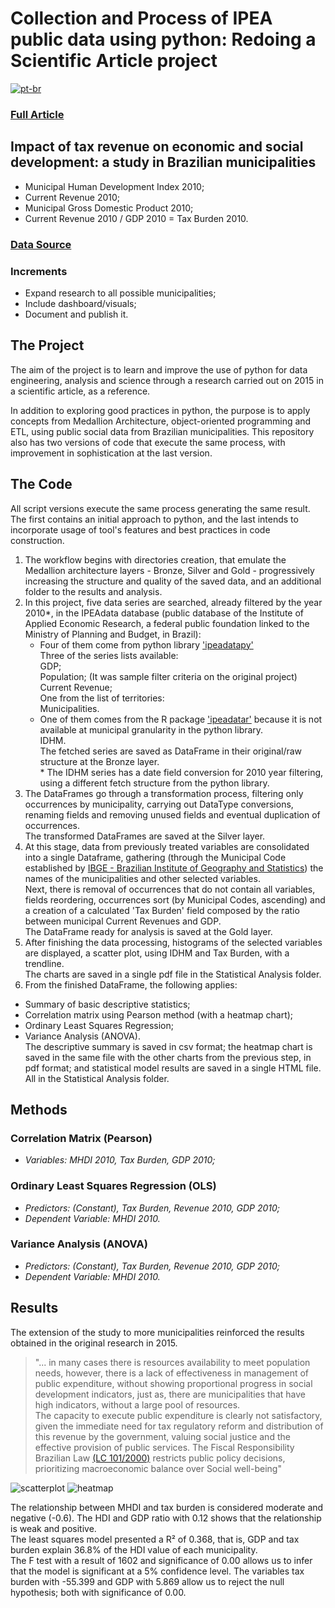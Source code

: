 # Collection and Process of IPEA public data using python: Redoing a Scientific Article project

[![pt-br](https://img.shields.io/badge/lang-pt--br-green.svg)](https://github.com/puffdapaz/pythonIPEA/blob/main/README.pt-BR.md)

### [Full Article](https://github.com/puffdapaz/pythonIPEA/blob/main/Impacto%20da%20receita%20tributária%20no%20desenvolvimento%20econômico%20e%20social.%20um%20estudo%20nos%20municípios%20brasileiros.pdf)

## Impact of tax revenue on economic and social development: a study in Brazilian municipalities
- Municipal Human Development Index 2010;
- Current Revenue 2010;
- Municipal Gross Domestic Product 2010;
- Current Revenue 2010 / GDP 2010 = Tax Burden 2010.

### [Data Source](http://www.ipeadata.gov.br/Default.aspx)

### Increments
- Expand research to all possible municipalities;
- Include dashboard/visuals;
- Document and publish it.

## The Project
The aim of the project is to learn and improve the use of python for data engineering, analysis and science through a research carried out on 2015 in a scientific article, as a reference.

In addition to exploring good practices in python, the purpose is to apply concepts from Medallion Architecture, object-oriented programming and ETL, using public social data from Brazilian municipalities. This repository also has two versions of code that execute the same process, with improvement in sophistication at the last version.

## The Code
All script versions execute the same process generating the same result.<br/>
The first contains an initial approach to python, and the last intends to incorporate usage of tool's features and best practices in code construction.

1. The workflow begins with directories creation, that emulate the Medallion architecture layers - Bronze, Silver and Gold - progressively increasing the structure and quality of the saved data, and an additional folder to the results and analysis.
2. In this project, five data series are searched, already filtered by the year 2010\*, in the IPEAdata database (public database of the Institute of Applied Economic Research, a federal public foundation linked to the Ministry of Planning and Budget, in Brazil):
     - Four of them come from python library ['ipeadatapy'](https://pypi.org/project/ipeadatapy/)<br/>
         Three of the series lists available:<br/>
             GDP;<br/>
             Population; (It was sample filter criteria on the original project)<br/>
             Current Revenue;<br/>
         One from the list of territories:<br/>
             Municipalities.<br/>
     - One of them comes from the R package ['ipeadatar'](https://cran.r-project.org/web/packages/ipeadatar/index.html) because it is not available at municipal granularity in the python library.<br/>
         IDHM.<br/>
The fetched series are saved as DataFrame in their original/raw structure at the Bronze layer.<br/>
\* The IDHM series has a date field conversion for 2010 year filtering, using a different fetch structure from the python library.
3. The DataFrames go through a transformation process, filtering only occurrences by municipality, carrying out DataType conversions, renaming fields and removing unused fields and eventual duplication of occurrences.<br/>
The transformed DataFrames are saved at the Silver layer.
4. At this stage, data from previously treated variables are consolidated into a single Dataframe, gathering (through the Municipal Code established by [IBGE - Brazilian Institute of Geography and Statistics](https://servicodados.ibge.gov.br/api/docs/)) the names of the municipalities and other selected variables.<br/>
Next, there is removal of occurrences that do not contain all variables, fields reordering, occurrences sort (by Municipal Codes, ascending) and a creation of a calculated 'Tax Burden' field composed by the ratio between municipal Current Revenues and GDP.<br/>
The DataFrame ready for analysis is saved at the Gold layer.
5. After finishing the data processing, histograms of the selected variables are displayed, a scatter plot, using IDHM and Tax Burden, with a trendline.<br/>
The charts are saved in a single pdf file in the Statistical Analysis folder.
6. From the finished DataFrame, the following applies:<br/>
- Summary of basic descriptive statistics;<br/>
- Correlation matrix using Pearson method (with a heatmap chart);<br/>
- Ordinary Least Squares Regression;<br/>
- Variance Analysis (ANOVA).<br/>
The descriptive summary is saved in csv format; the heatmap chart is saved in the same file with the other charts from the previous step, in pdf format; and statistical model results are saved in a single HTML file. All in the Statistical Analysis folder.

## Methods
### Correlation Matrix (Pearson)
- *Variables: MHDI 2010, Tax Burden, GDP 2010;*
### Ordinary Least Squares Regression (OLS)
- *Predictors: (Constant), Tax Burden, Revenue 2010, GDP 2010;*<br/>
- *Dependent Variable: MHDI 2010.*
### Variance Analysis (ANOVA)
- *Predictors: (Constant), Tax Burden, Revenue 2010, GDP 2010;*<br/>
- *Dependent Variable: MHDI 2010.*

## Results
The extension of the study to more municipalities reinforced the results obtained in the original research in 2015. <br/>
>"... in many cases there is resources availability to meet population needs, however, there is a lack of effectiveness in management of public expenditure, without showing proportional progress in social development indicators, just as, there are municipalities that have high indicators, without a large pool of resources.
><br/>
>The capacity to execute public expenditure is clearly not satisfactory, given the immediate need for tax regulatory reform and distribution of this revenue by the government, valuing social justice and the effective provision of public services. The Fiscal Responsibility Brazilian Law [(LC 101/2000)](https://www.planalto.gov.br/ccivil_03/leis/lcp/lcp101.htm) restricts public policy decisions, prioritizing macroeconomic balance over Social well-being"

![scatterplot](https://github.com/puffdapaz/pythonIPEA/blob/main/scatterplot.png) ![heatmap](https://github.com/puffdapaz/pythonIPEA/blob/main/heatmap.png)

The relationship between MHDI and tax burden is considered moderate and negative (-0.6). The HDI and GDP ratio with 0.12 shows that the relationship is weak and positive. <br/>
The least squares model presented a R² of 0.368, that is, GDP and tax burden explain 36.8% of the HDI value of each municipality. <br/>
The F test with a result of 1602 and significance of 0.00 allows us to infer that the model is significant at a 5% confidence level. The variables tax burden with -55.399 and GDP with 5.869 allow us to reject the null hypothesis; both with significance of 0.00. <br/>